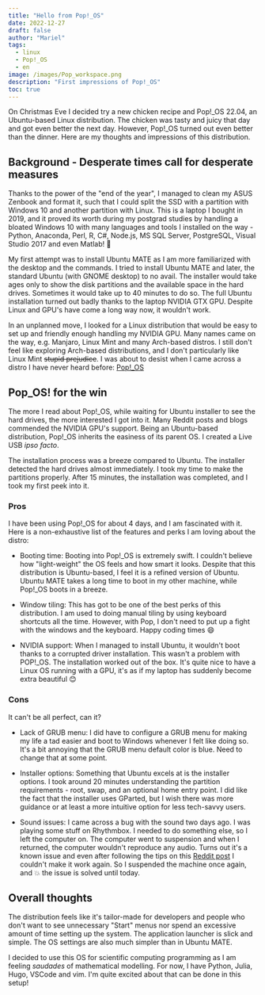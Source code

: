 ```yaml
---
title: "Hello from Pop!_OS"
date: 2022-12-27
draft: false
author: "Mariel"
tags:
  - linux
  - Pop!_OS
  - en
image: /images/Pop_workspace.png
description: "First impressions of Pop!_OS"
toc: true
---
```


On Christmas Eve I decided try a new chicken recipe and Pop!_OS 22.04, an 
Ubuntu-based Linux distribution. The chicken was tasty and juicy that day and 
got even better the next day. However, Pop!_OS turned out even better than the 
dinner. Here are my thoughts and impressions of this distribution.

<!--more-->

## Background - Desperate times call for desperate measures

Thanks to the power of the "end of the year", I managed to clean my ASUS Zenbook 
and format it, such that I could split the SSD with a partition with Windows 10 
and another partition with Linux. This is a laptop I bought in 2019, and it 
proved its worth during my postgrad studies by handling a bloated Windows 10 
with many languages and tools I installed on the way - Python, Anaconda, Perl, 
R, C#, Node.js, MS SQL Server, PostgreSQL, Visual Studio 2017 and even Matlab! 
:zany_face:

My first attempt was to install Ubuntu MATE as I am more familiarized with the 
desktop and the commands. I tried to install Ubuntu MATE and later, the standard 
Ubuntu (with GNOME desktop) to no avail. The installer would take ages only to 
show the disk partitions and the available space in the hard drives. Sometimes 
it would take up to 40 minutes to do so. The full Ubuntu installation turned out 
badly thanks to the laptop NVIDIA GTX GPU. Despite Linux and GPU's have come a 
long way now, it wouldn't work. 

In an unplanned move, I looked for a Linux distribution that would be easy to 
set up and friendly enough handling my NVIDIA GPU. Many names came on the way, 
e.g. Manjaro, Linux Mint and many Arch-based distros. I still don't feel like 
exploring Arch-based distributions, and I don't particularly like Linux Mint
~~stupid prejudice~~. I was about to desist when I came across a distro I have 
never heard before: [Pop!_OS](https://pop.system76.com/)

## Pop_OS! for the win

The more I read about Pop!_OS, while waiting for Ubuntu installer to see the 
hard drives, the more interested I got into it. Many Reddit posts and blogs 
commended the NVIDIA GPU's support. Being an Ubuntu-based distribution, Pop!_OS 
inherits the easiness of its parent OS. I created a Live USB *ipso facto*. 

The installation process was a breeze compared to Ubuntu. The installer detected 
the hard drives almost immediately. I took my time to make the partitions 
properly. After 15 minutes, the installation was completed, and I took my first 
peek into it.

### Pros

I have been using Pop!_OS for about 4 days, and I am fascinated with it. Here is 
a non-exhaustive list of the features and perks I am loving about the distro:

- Booting time: 
Booting into Pop!_OS is extremely swift. I couldn't believe how "light-weight" 
the OS feels and how smart it looks. Despite that this distribution is 
Ubuntu-based, I feel it is a refined version of Ubuntu. Ubuntu MATE takes a 
long time to boot in my other machine, while Pop!_OS boots in a breeze.

- Window tiling: 
This has got to be one of the best perks of this distribution. I am used to 
doing manual tiling by using keyboard shortcuts all the time. However, with Pop, 
I don't need to put up a fight with the windows and the keyboard. Happy coding 
times :smile:

- NVIDIA support:
When I managed to install Ubuntu, it wouldn't boot thanks to a corrupted driver 
installation. This wasn't a problem with POP!_OS. The installation worked out 
of the box. It's quite nice to have a Linux OS running with a GPU, it's as if
my laptop has suddenly become extra beautiful :blush:

### Cons

It can't be all perfect, can it? 

- Lack of GRUB menu: 
I did have to configure a GRUB menu for making my life a tad easier and boot to 
Windows whenever I felt like doing so. It's a bit annoying that the GRUB menu 
default color is blue. Need to change that at some point.

- Installer options:
Something that Ubuntu excels at is the installer options. I took around 20
minutes understanding the partition requirements - root, swap, and an optional
home entry point. I did like the fact that the installer uses GParted, but I 
wish there was more guidance or at least a more intuitive option for less 
tech-savvy users.

- Sound issues: 
I came across a bug with the sound two days ago. I was playing some stuff on 
Rhythmbox. I needed to do something else, so I left the computer on. The 
computer went to suspension and when I returned, the computer wouldn't reproduce 
any audio. Turns out it's a known issue and even after following the tips on 
this [Reddit post](https://www.reddit.com/r/pop_os/comments/ug08v2/updated_to_2204_lts_popos_and_now_audio_will_not/) 
I couldn't make it work again. So I suspended the machine once again, and :boom: 
the issue is solved until today.

## Overall thoughts

The distribution feels like it's tailor-made for developers and people who don't 
want to see unnecessary "Start" menus nor spend an excessive amount of time 
setting up the system. The application launcher is slick and simple. The OS 
settings are also much simpler than in Ubuntu MATE.

I decided to use this OS for scientific computing programming as I am feeling 
_saudades_ of mathematical modelling. For now, I have Python, Julia, Hugo, 
VSCode and vim. I'm quite excited about that can be done in this setup!